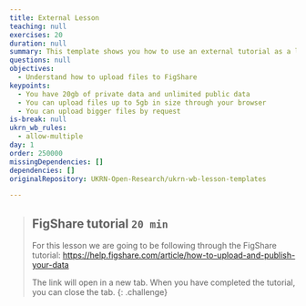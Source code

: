 ```yaml
---
title: External Lesson
teaching: null
exercises: 20
duration: null
summary: This template shows you how to use an external tutorial as a lesson.
questions: null
objectives:
  - Understand how to upload files to FigShare
keypoints:
  - You have 20gb of private data and unlimited public data
  - You can upload files up to 5gb in size through your browser
  - You can upload bigger files by request
is-break: null
ukrn_wb_rules:
  - allow-multiple
day: 1
order: 250000
missingDependencies: []
dependencies: []
originalRepository: UKRN-Open-Research/ukrn-wb-lesson-templates

---
```

> ## FigShare tutorial `20 min`
> For this lesson we are going to be following through the FigShare tutorial:
> <a href="https://help.figshare.com/article/how-to-upload-and-publish-your-data" target="_blank">https://help.figshare.com/article/how-to-upload-and-publish-your-data</a>
>
> The link will open in a new tab.
> When you have completed the tutorial, you can close the tab.
{: .challenge}
